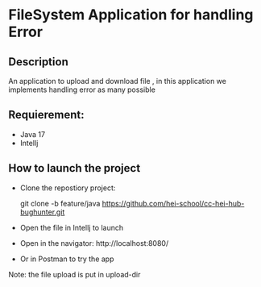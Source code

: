 # FileSystem Application for handling Error
## Description
An application to upload and download file , in this application we implements handling error
as many possible
## Requierement:
* Java 17 
* IntelIj

## How to launch the project
 - Clone the repostiory project:

    git clone -b feature/java https://github.com/hei-school/cc-hei-hub-bughunter.git

 - Open the file in IntelIj to launch
 - Open in the navigator: http://localhost:8080/
 - Or in Postman to try the app


Note: the file upload is put in upload-dir